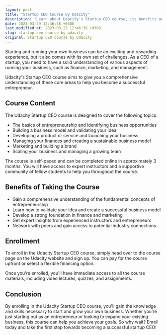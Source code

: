 ```yaml
---
layout: post
title: "Startup CEO Course by Udacity"
description: "Learn about Udacity's Startup CEO course, its benefits and how to enroll."
date: 2023-03-29 12:46:38 +0300
last_modified_at: 2023-03-29 12:46:38 +0300
slug: startup-ceo-course-by-udacity
original: Startup CEO course by Udacity
---
```


Starting and running your own business can be an exciting and rewarding experience, but it also comes with its own set of challenges. As a CEO of a startup, you need to have a solid understanding of various aspects of running your business, such as finance, marketing, and management.

Udacity's Startup CEO course aims to give you a comprehensive understanding of these core areas to help you become a successful entrepreneur.

## Course Content

The Udacity Startup CEO course is designed to cover the following topics:

- The basics of entrepreneurship and identifying business opportunities
- Building a business model and validating your idea
- Developing a product or service and launching your business
- Managing your finances and creating a sustainable business model
- Marketing and building a brand
- Scaling your business and managing a growing team

The course is self-paced and can be completed online in approximately 3 months. You will have access to expert instructors and a supportive community of fellow students to help you throughout the course.

## Benefits of Taking the Course

- Gain a comprehensive understanding of the fundamental concepts of entrepreneurship
- Learn how to validate your idea and create a successful business model
- Develop a strong foundation in finance and marketing
- Get expert insights from experienced instructors and entrepreneurs
- Network with peers and gain access to potential industry connections

## Enrollment

To enroll in the Udacity Startup CEO course, simply head over to the course page on the Udacity website and sign up. You can pay for the course upfront or select a flexible financing option.

Once you're enrolled, you'll have immediate access to all the course materials, including video lectures, quizzes, and assignments.

## Conclusion

By enrolling in the Udacity Startup CEO course, you'll gain the knowledge and skills necessary to start and grow your own business. Whether you're just starting out as an entrepreneur or looking to expand your existing business, this course can help you achieve your goals. So why wait? Enroll today and take the first step towards becoming a successful startup CEO!